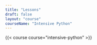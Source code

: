```yaml
---
title: "Lessons"
draft: false
layout: "course"
courseName: "Intensive Python"
---
```


{{< course course="intensive-python" >}}
